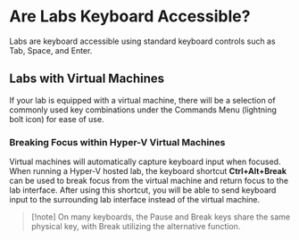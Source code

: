 # Are Labs Keyboard Accessible?

Labs are keyboard accessible using standard keyboard controls such as Tab, Space, and Enter.
 
## Labs with Virtual Machines 

If your lab is equipped with a virtual machine, there will be a selection of commonly used key combinations under the Commands Menu (lightning bolt icon) for ease of use. 
 
### Breaking Focus within Hyper-V Virtual Machines

Virtual machines will automatically capture keyboard input when focused. When running a Hyper-V hosted lab, the keyboard shortcut **Ctrl+Alt+Break** can be used to break focus from the virtual machine and return focus to the lab interface. After using this shortcut, you will be able to send keyboard input to the surrounding lab interface instead of the virtual machine.

>[!note] On many keyboards, the Pause and Break keys share the same physical key, with Break utilizing the alternative function.
